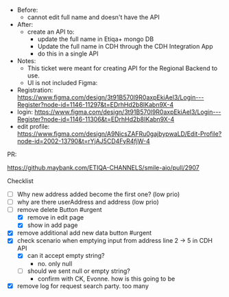 - Before:
	- cannot edit full name and doesn't have the API
- After:
	- create an API to:
		- update the full name in Etiqa+ mongo DB
		- Update the full name in CDH through the CDH Integration App
		- do this in a single API
- Notes:
	- This ticket were meant for creating API for the Regional Backend to use. 
	- UI is not included
Figma:
- Registration: https://www.figma.com/design/3t91B570l9R0axpEkiAel3/Login---Register?node-id=1146-11297&t=EDrhHd2b8IKabn9X-4
- login: https://www.figma.com/design/3t91B570l9R0axpEkiAel3/Login---Register?node-id=1146-11306&t=EDrhHd2b8IKabn9X-4
- edit profile: https://www.figma.com/design/A9NicsZAFRu0gajbypwaLD/Edit-Profile?node-id=2002-13790&t=rYjAJ5CD4FyR4fjW-4

PR:

https://github.maybank.com/ETIQA-CHANNELS/smile-aio/pull/2907


Checklist
- [ ] Why new address added become the first one? (low prio)
- [ ] why are there userAddress and address (low prio)
- [ ] remove delete Button #urgent
	- [x] remove in edit page
	- [x] show in add page
- [x] remove additional add new data button #urgent 
- [x] check scenario when emptying input from address line 2 -> 5 in CDH API
	- [x] can it accept empty string? 
		- no. only null
	- [ ] should we sent null or empty string?
		- confirm with CK, Evonne. how is this going to be
- [x] remove log for request search party. too many